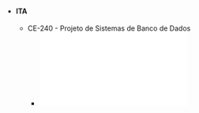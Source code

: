- #### ITA
  - CE-240 - Projeto de Sistemas de Banco de Dados
    - ![Prova Primeiro Bimestre](../assets/ce-240-projeto-de-sistemas-de-banco-de-dados-prova-01.pdf)
